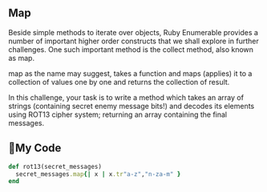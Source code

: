 ## Map

Beside simple methods to iterate over objects, Ruby Enumerable provides a number of important higher order constructs that we shall explore in further challenges. One such important method is the collect method, also known as map.

map as the name may suggest, takes a function and maps (applies) it to a collection of values one by one and returns the collection of result.

In this challenge, your task is to write a method which takes an array of strings (containing secret enemy message bits!) and decodes its elements using ROT13 cipher system; returning an array containing the final messages.

## :gem:My Code
```ruby
def rot13(secret_messages)
  secret_messages.map{| x | x.tr"a-z","n-za-m" }
end
```
